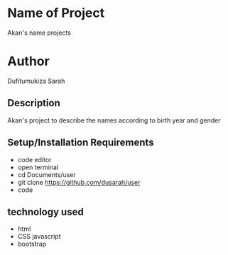 # Name of Project
Akan's name projects
# Author
Dufitumukiza Sarah
## Description
Akan's project to describe the names according to birth year and gender
## Setup/Installation Requirements
* code editor
* open terminal
* cd Documents/user
* git clone https://github.com/dusarah/user
* code
## technology used
* html
* CSS javascript 
* bootstrap
